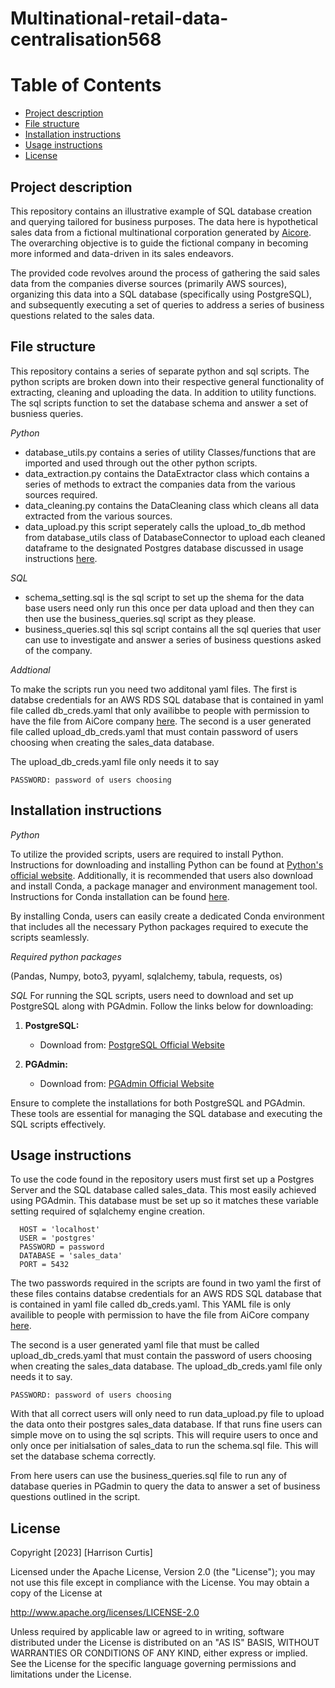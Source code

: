 <h1> Multinational-retail-data-centralisation568</h1>

<h1> Table of Contents</h1>

- [Project description](#project-description)
- [File structure](#file-structure)
- [Installation instructions](#installation-instructions)
- [Usage instructions](#usage-instructions)
- [License](#license)


## Project description
This repository contains an illustrative example of SQL database creation and querying tailored for business purposes. The data here is hypothetical sales data from a fictional multinational corporation generated by [Aicore](https://www.theaicore.com/). The overarching objective is to guide the fictional company in becoming more informed and data-driven in its sales endeavors.

The provided code revolves around the process of gathering the said sales data from the companies diverse sources (primarily AWS sources), organizing this data into a SQL database (specifically using PostgreSQL), and subsequently executing a set of queries to address a series of business questions related to the sales data.

## File structure
This repository contains a series of separate python and sql scripts. The python scripts are broken down into their respective general functionality of extracting, cleaning and uploading the data. In addition to utility functions. The sql scripts function to set the database schema and answer a set of busniess queries.

*Python*
- database_utils.py contains a series of utility Classes/functions that are imported and used through out the other python scripts.
- data_extraction.py contains the DataExtractor class which contains a series of methods to extract the companies data from the various sources required.
- data_cleaning.py contains the DataCleaning class which cleans all data extracted from the various sources.
- data_upload.py this script seperately calls the upload_to_db method from database_utils class of DatabaseConnector to upload each cleaned dataframe to the designated Postgres database discussed in usage instructions [here](#usage-instructions).

*SQL*
- schema_setting.sql is the sql script to set up the shema for the data base users need only run this once per data upload and then they can then use the business_queries.sql script as they please. 
- business_queries.sql this sql script contains all the sql queries that user can use to investigate and answer a series of business questions asked of the company.

*Addtional*

To make the scripts run you need two additonal yaml files. The first is databse credentials for an AWS RDS SQL database that is contained in yaml file called db_creds.yaml that  only availibbe to people with permission to have the file from AiCore company [here](https://www.theaicore.com/). The second is a user generated file called upload_db_creds.yaml that must contain password of users choosing when creating the sales_data database.

The upload_db_creds.yaml file only needs it to say 

``` 
PASSWORD: password of users choosing
```
## Installation instructions 
*Python* 

To utilize the provided scripts, users are required to install Python. Instructions for downloading and installing Python can be found at [Python's official website](https://www.python.org/downloads/). Additionally, it is recommended that users also download and install Conda, a package manager and environment management tool. Instructions for Conda installation can be found [here](https://docs.conda.io/projects/conda/en/stable/user-guide/install/download.html).

By installing Conda, users can easily create a dedicated Conda environment that includes all the necessary Python packages required to execute the scripts seamlessly.


*Required python packages*

(Pandas, Numpy, boto3, pyyaml, sqlalchemy, tabula, requests, os)

*SQL*
For running the SQL scripts, users need to download and set up PostgreSQL along with PGAdmin. Follow the links below for downloading:

1. **PostgreSQL:**
   - Download from: [PostgreSQL Official Website](https://www.postgresql.org/download/)

2. **PGAdmin:**
   - Download from: [PGAdmin Official Website](https://www.pgadmin.org/download/)

Ensure to complete the installations for both PostgreSQL and PGAdmin. These tools are essential for managing the SQL database and executing the SQL scripts effectively.

## Usage instructions

To use the code found in the repository users must first set up a Postgres Server and the SQL database called sales_data. This most easily achieved using PGAdmin. This database must be set up so it matches these variable setting required of sqlalchemy engine creation. 

```
  HOST = 'localhost'
  USER = 'postgres'
  PASSWORD = password
  DATABASE = 'sales_data'
  PORT = 5432
```

The two passwords required in the scripts are found in two yaml the first of these files contains databse credentials for an AWS RDS SQL database that is contained in yaml file called db_creds.yaml. This YAML file is only availible to people with permission to have the file from AiCore company [here](https://www.theaicore.com/).

The second is a user generated yaml file that must be called upload_db_creds.yaml that must contain the password of users choosing when creating the sales_data database. The upload_db_creds.yaml file only needs it to say.
```
PASSWORD: password of users choosing
```

With that all correct users will only need to run data_upload.py file to upload the data onto their postgres sales_data database. If that runs fine users can simple move on to using the sql scripts. This will require users to once and only once per initialsation of sales_data to run the schema.sql file. This will set the database schema correctly.

From here users can use the business_queries.sql file to run any of database queries in PGadmin to query the data to answer a set of business questions outlined in the script.

## License 
Copyright [2023] [Harrison Curtis]

Licensed under the Apache License, Version 2.0 (the "License"); you may not use this file except in compliance with the License. You may obtain a copy of the License at

http://www.apache.org/licenses/LICENSE-2.0

Unless required by applicable law or agreed to in writing, software distributed under the License is distributed on an "AS IS" BASIS, WITHOUT WARRANTIES OR CONDITIONS OF ANY KIND, either express or implied. See the License for the specific language governing permissions and limitations under the License.